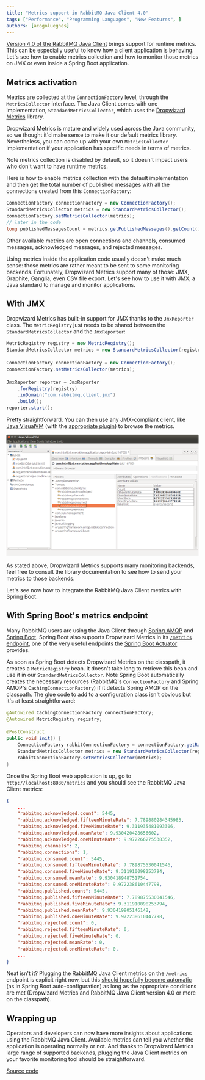 ```yaml
---
title: "Metrics support in RabbitMQ Java Client 4.0"
tags: ["Performance", "Programming Languages", "New Features", ]
authors: [acogoluegnes]
---
```


[Version 4.0 of the RabbitMQ Java Client](/blog/2016/11/24/rabbitmq-java-client-4-0-is-released) brings support for runtime metrics. This can be especially useful to know how a client application is behaving. Let's see how to enable metrics collection and how to monitor those metrics on JMX or even inside a Spring Boot application.

<!-- truncate -->

## Metrics activation

Metrics are collected at the `ConnectionFactory` level, through the `MetricsCollector` interface. The Java Client comes with one implementation, `StandardMetricsCollector`, which uses the [Dropwizard Metrics](http://metrics.dropwizard.io/) library. 

Dropwizard Metrics is mature and widely used across the Java community, so we thought it'd make sense to make it our default metrics library. Nevertheless, you can come up with your own `MetricsCollector` implementation if your application has specific needs in terms of metrics.

Note metrics collection is disabled by default, so it doesn't impact users who don't want to have runtime metrics.

Here is how to enable metrics collection with the default implementation and then get the total number of published messages with all the connections created from this `ConnectionFactory`:

```java
ConnectionFactory connectionFactory = new ConnectionFactory();
StandardMetricsCollector metrics = new StandardMetricsCollector();
connectionFactory.setMetricsCollector(metrics);    
// later in the code
long publishedMessagesCount = metrics.getPublishedMessages().getCount();
```

Other available metrics are open connections and channels, consumed messages, acknowledged messages, and rejected messages.

Using metrics inside the application code usually doesn't make much sense: those metrics are rather meant to be sent to some monitoring backends. Fortunately, Dropwizard Metrics support many of those: JMX, Graphite, Ganglia, even CSV file export. Let's see how to use it with JMX, a Java standard to manage and monitor applications.

## With JMX

Dropwizard Metrics has built-in support for JMX thanks to the `JmxReporter` class. The `MetricRegistry` just needs to be shared between the `StandardMetricsCollector` and the `JmxReporter`:

```java
MetricRegistry registry = new MetricRegistry();
StandardMetricsCollector metrics = new StandardMetricsCollector(registry);

ConnectionFactory connectionFactory = new ConnectionFactory();
connectionFactory.setMetricsCollector(metrics);

JmxReporter reporter = JmxReporter
    .forRegistry(registry)
    .inDomain("com.rabbitmq.client.jmx")
    .build();
reporter.start();
```

Pretty straightforward. You can then use any JMX-compliant client, like [Java VisualVM](https://visualvm.github.io/) (with the [appropriate plugin](https://visualvm.github.io/plugins.html)) to browse the metrics.

![JMX metrics](java-visualvm-jmx.png)

As stated above, Dropwizard Metrics supports many monitoring backends, feel free to consult the library documentation to see how to send your metrics to those backends.

Let's see now how to integrate the RabbitMQ Java Client metrics with Spring Boot.

## With Spring Boot's metrics endpoint

Many RabbitMQ users are using the Java Client through [Spring AMQP](https://projects.spring.io/spring-amqp/) and [Spring Boot](https://projects.spring.io/spring-boot/). Spring Boot also supports Dropwizard Metrics in its [`/metrics` endpoint](http://docs.spring.io/spring-boot/docs/current/reference/htmlsingle/#production-ready-metrics), one of the very useful endpoints the [Spring Boot Actuator](http://docs.spring.io/spring-boot/docs/current/reference/htmlsingle/#production-ready) provides.

As soon as Spring Boot detects Dropwizard Metrics on the classpath, it creates a `MetricRegistry` bean. It doesn't take long to retrieve this bean and use it in our `StandardMetricsCollector`. Note Spring Boot automatically creates the necessary resources (RabbitMQ's `ConnectionFactory` and Spring AMQP's `CachingConnectionFactory`) if it detects Spring AMQP on the classpath. The glue code to add to a configuration class isn't obvious but it's at least straightforward:

```java
@Autowired CachingConnectionFactory connectionFactory;
@Autowired MetricRegistry registry;

@PostConstruct
public void init() {
    ConnectionFactory rabbitConnectionFactory = connectionFactory.getRabbitConnectionFactory();
    StandardMetricsCollector metrics = new StandardMetricsCollector(registry);
    rabbitConnectionFactory.setMetricsCollector(metrics);
} 
```

Once the Spring Boot web application is up, go to `http://localhost:8080/metrics` and you should see the RabbitMQ Java Client metrics:

```json
{
    ...
    "rabbitmq.acknowledged.count": 5445,
    "rabbitmq.acknowledged.fifteenMinuteRate": 7.789880284345983,
    "rabbitmq.acknowledged.fiveMinuteRate": 9.311935481093306,
    "rabbitmq.acknowledged.meanRate": 9.930420428656602,
    "rabbitmq.acknowledged.oneMinuteRate": 9.972266275538352,
    "rabbitmq.channels": 2,
    "rabbitmq.connections": 1,
    "rabbitmq.consumed.count": 5445,
    "rabbitmq.consumed.fifteenMinuteRate": 7.789875530041546,
    "rabbitmq.consumed.fiveMinuteRate": 9.311910098253794,
    "rabbitmq.consumed.meanRate": 9.930418948751754,
    "rabbitmq.consumed.oneMinuteRate": 9.972238610447798,
    "rabbitmq.published.count": 5445,
    "rabbitmq.published.fifteenMinuteRate": 7.789875530041546,
    "rabbitmq.published.fiveMinuteRate": 9.311910098253794,
    "rabbitmq.published.meanRate": 9.930419905146142,
    "rabbitmq.published.oneMinuteRate": 9.972238610447798,
    "rabbitmq.rejected.count": 0,
    "rabbitmq.rejected.fifteenMinuteRate": 0,
    "rabbitmq.rejected.fiveMinuteRate": 0,
    "rabbitmq.rejected.meanRate": 0,
    "rabbitmq.rejected.oneMinuteRate": 0,
    ...
}
```

Neat isn't it? Plugging the RabbitMQ Java Client metrics on the `/metrics` endpoint is explicit right now, but this [should hopefully become automatic](https://github.com/spring-projects/spring-boot/pull/7499) (as in Spring Boot auto-configuration) as long as the appropriate conditions are met (Dropwizard Metrics and RabbitMQ Java Client version 4.0 or more on the classpath).

## Wrapping up

Operators and developers can now have more insights about applications using the RabbitMQ Java Client. Available metrics can tell you whether the application is operating normally or not. And thanks to Dropwizard Metrics large range of supported backends, plugging the Java Client metrics on your favorite monitoring tool should be straightforward.

[Source code](https://github.com/acogoluegnes/rabbitmq-java-client-metrics-blog-post)

